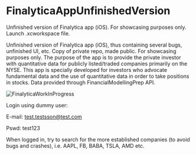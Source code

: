 # FinalyticaAppUnfinishedVersion
Unfinished version of Finalytica app (iOS). For showcasing purposes only. Launch .xcworkspace file.


Unfinished version of Finalytica app (iOS), thus containing several bugs, unfinished UI, etc. Copy of private repo, made public. For showcasing purposes only.
The purpose of the app is to provide the private investor with quantitative data for publicly listed/traded companies primarily on the NYSE. This app is specially developed for investors who advocate fundamental data and the use of quantitative data in order to take positions in stocks. Data provided through FinancialModellingPrep API.

![FinalyticaWorkInProgress](https://user-images.githubusercontent.com/58792679/163259448-ace0e72f-ca41-4768-8c14-866883504fdd.png)



Login using dummy user:

E-mail: test.testsson@test.com

Pswd: test123

When logged in, try to search for the more established companies (to avoid bugs and crashes), i.e. AAPL, FB, BABA, TSLA, AMD etc.
